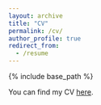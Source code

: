 ```yaml
---
layout: archive
title: "CV"
permalink: /cv/
author_profile: true
redirect_from:
  - /resume
---
```


{% include base_path %}
 
You can find my CV [here](https://ruoxut.github.io/files/CV_for_Github.pdf).
